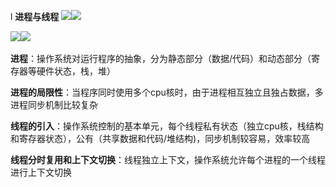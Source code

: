 l **进程与线程**
![](file:///C:\Users\mi\AppData\Local\Temp\ksohtml14008\wps8.jpg)![](file:///C:\Users\mi\AppData\Local\Temp\ksohtml14008\wps9.jpg)

![](file:///C:\Users\mi\AppData\Local\Temp\ksohtml14008\wps10.jpg)![](file:///C:\Users\mi\AppData\Local\Temp\ksohtml14008\wps11.jpg) 


**进程**：操作系统对运行程序的抽象，分为静态部分（数据/代码）和动态部分（寄存器等硬件状态，栈，堆）

**进程的局限性**：当程序同时使用多个cpu核时，由于进程相互独立且独占数据，多进程同步机制比较复杂

**线程的引入**：操作系统控制的基本单元，每个线程私有状态（独立cpu核，栈结构和寄存器状态），公有（共享数据和代码/堆结构)，同步机制较容易，效率较高

**线程分时复用和上下文切换**：线程独立上下文，操作系统允许每个进程的一个线程进行上下文切换